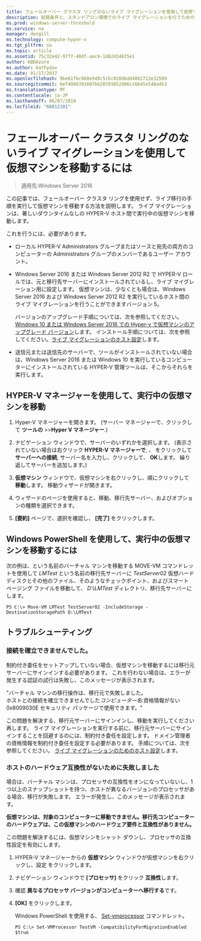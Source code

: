 ```yaml
---
title: フェールオーバー クラスタ リングのないライブ マイグレーションを使用して仮想マシンを移動するには
description: 前提条件と、スタンドアロン環境でのライブ マイグレーションを行うための手順を示します。
ms.prod: windows-server-threshold
ms.service: na
manager: dongill
ms.technology: compute-hyper-v
ms.tgt_pltfrm: na
ms.topic: article
ms.assetid: 75c32e42-97f7-48df-aac9-1d82d34825e1
author: KBDAzure
ms.author: kathydav
ms.date: 01/17/2017
ms.openlocfilehash: 9be61fbc860e9d8c5cbc020d6dd4082722e32509
ms.sourcegitcommit: 6ef4986391607bb28593852d06cc6645e548a4b3
ms.translationtype: MT
ms.contentlocale: ja-JP
ms.lasthandoff: 06/07/2019
ms.locfileid: "66812101"
---
```

# <a name="use-live-migration-without-failover-clustering-to-move-a-virtual-machine"></a>フェールオーバー クラスタ リングのないライブ マイグレーションを使用して仮想マシンを移動するには

>適用先:Windows Server 2016

この記事では、フェールオーバー クラスタ リングを使用せず、ライブ移行の手順を実行して仮想マシンを移動する方法を説明します。 ライブ マイグレーションは、著しいダウンタイムなしの HYPER-V ホスト間で実行中の仮想マシンを移動します。   
  
これを行うには、必要があります。   

- ローカル HYPER-V Administrators グループまたはソースと宛先の両方のコンピューターの Administrators グループのメンバーであるユーザー アカウント。 
  
- Windows Server 2016 または Windows Server 2012 R2 で HYPER-V ロールでは、元と移行先サーバーにインストールされているし、ライブ マイグレーション用に設定します。 仮想マシンは、少なくとも場合は、Windows Server 2016 および Windows Server 2012 R2 を実行しているホスト間のライブ マイグレーションを行うことができますバージョン 5。

    バージョンのアップグレード手順については、次を参照してください。 [Windows 10 または Windows Server 2016 での Hyper-v で仮想マシンのアップグレード バージョン](../deploy/Upgrade-virtual-machine-version-in-Hyper-V-on-Windows-or-Windows-Server.md)します。 インストール手順については、次を参照してください。[ライブ マイグレーションのホスト設定](../deploy/Set-up-hosts-for-live-migration-without-Failover-Clustering.md)します。

- 送信元または送信先のサーバーで、ツールがインストールされていない場合は、Windows Server 2016 または Windows 10 を実行しているコンピューターにインストールされている HYPER-V 管理ツールは、そこからそれらを実行します。  
   
## <a name="use-hyper-v-manager-to-move-a-running-virtual-machine"></a>HYPER-V マネージャーを使用して、実行中の仮想マシンを移動  
  
1.  Hyper-V マネージャーを開きます。 (サーバー マネージャーで、クリックして **ツールの** >>**Hyper V マネージャー**.)  
  
2.  ナビゲーション ウィンドウで、サーバーのいずれかを選択します。 (表示されていない場合は右クリック **HYPER-V マネージャーで**, 、 をクリックして **サーバーへの接続**, サーバー名を入力し、クリックして、 **OK**します。 繰り返してサーバーを追加します。)  
  
3.  **仮想マシン**  ウィンドウで、仮想マシンを右クリックし、順にクリックして **移動**します。 移動ウィザードが開きます。 
  
4.  ウィザードのページを使用すると、移動、移行先サーバー、およびオプションの種類を選択できます。
  
5.  **[要約]** ページで、選択を確認し、 **[完了]** をクリックします。  

## <a name="use-windows-powershell-to-move-a-running-virtual-machine"></a>Windows PowerShell を使用して、実行中の仮想マシンを移動するには
  
次の例は、という名前のバーチャル マシンを移動する MOVE-VM コマンドレットを使用して *LMTest* という名前の移行先サーバーに *TestServer02* 仮想ハード ディスクとその他のファイル、そのようなチェックポイント、およびスマート ページング ファイルを移動して、 *D:\LMTest* ディレクトリ、移行先サーバーにします。  
  
```  
PS C:\> Move-VM LMTest TestServer02 -IncludeStorage -DestinationStoragePath D:\LMTest  
```  
  
## <a name="troubleshooting"></a>トラブルシューティング

### <a name="failed-to-establish-a-connection"></a>接続を確立できませんでした。 

制約付き委任をセットアップしていない場合、仮想マシンを移動するには移行元サーバーにサインインする必要があります。 これを行わない場合は、エラーが発生する認証の試行は失敗し、このメッセージが表示されます。  
  
"バーチャル マシンの移行操作は、移行元で失敗しました。  
ホストとの接続を確立できませんでした*コンピューター名*:資格情報がない 0x8009030E セキュリティ パッケージで使用できます。"
  
 この問題を解決する、移行元サーバーにサインインし、移動を実行してください再します。 ライブ マイグレーションを実行する前に、移行元サーバーにサインインすることを回避するのには、制約付き委任を設定します。 ドメイン管理者の資格情報を制約付き委任を設定する必要があります。 手順については、次を参照してください。 [ライブ マイグレーションのためのホスト設定](../deploy/Set-up-hosts-for-live-migration-without-Failover-Clustering.md)します。 
 
 ### <a name="failed-because-the-host-hardware-isnt-compatible"></a>ホストのハードウェア互換性がないために失敗しました
 
 場合は、バーチャル マシンは、プロセッサの互換性をオンになっていないし、1 つ以上のスナップショットを持つ、ホストが異なるバージョンのプロセッサがある場合、移行が失敗します。 エラーが発生し、このメッセージが表示されます。
 
**仮想マシンは、対象のコンピューターに移動できません。移行先コンピューターのハードウェアは、この仮想マシンのハードウェア要件と互換性がありません。**
 
 この問題を解決するには、仮想マシンをシャット ダウンし、プロセッサの互換性設定を有効にします。
 
1. HYPER-V マネージャーからの **仮想マシン**  ウィンドウが仮想マシンを右クリックし、設定 をクリックします。
2. ナビゲーション ウィンドウで **[プロセッサ]** をクリック **互換性**します。
3. 確認 **異なるプロセッサ バージョンがコンピューターへ移行する**です。
4. **[OK]** をクリックします。
 
   Windows PowerShell を使用する、 [Set-vmprocessor](https://technet.microsoft.com/library/hh848533.aspx) コマンドレット。
 
   ```
   PS C:\> Set-VMProcessor TestVM -CompatibilityForMigrationEnabled $true
   ```